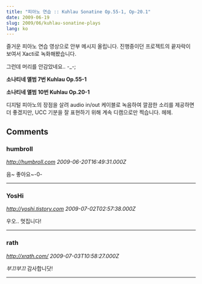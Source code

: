 ```yaml
---
title: "피아노 연습 :: Kuhlau Sonatine Op.55-1, Op-20.1"
date: 2009-06-19
slug: 2009/06/kuhlau-sonatine-plays
lang: ko
---
```


즐거운 피아노 연습 영상으로 안부 메시지 올립니다. 진행중이던 프로젝트의 끝자락이 보여서  Xacti로 녹화해봤습니다.

그런데 머리를 안감았네요.. -_-;

**소나티네 앨범 7번 Kuhlau Op.55-1**

**소나티네 앨범 10번 Kuhlau Op.20-1**

디지털 피아노의 장점을 살려 audio in/out 케이블로 녹음하여 깔끔한 소리를 제공하면 더 좋겠지만, UCC 기분을 잘 표현하기 위해 계속 디캠으로만 찍습니다. 헤헤.

## Comments

### humbroll
*http://humbroll.com*
*2009-06-20T16:49:31.000Z*

음~ 좋아요~-0-

---

### YosHi
*http://yoshi.tistory.com*
*2009-07-02T02:57:38.000Z*

우오.. 멋집니다!

---

### rath
*http://xrath.com/*
*2009-07-03T10:58:27.000Z*

*부끄부끄* 감사합니닷!

---

